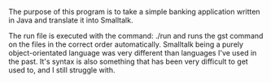 The purpose of this program is to take a simple banking application
written in Java and translate it into Smalltalk.

The run file is executed with the command:
./run
and runs the gst command on the files in the correct order automatically.
Smalltalk being a purely object-orientated language was very different than languages I've used in the past.
It's syntax is also something that has been very difficult to get used to, and I still struggle with.